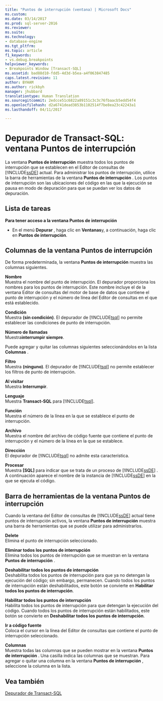 ```yaml
---
title: "Puntos de interrupción (ventana) | Microsoft Docs"
ms.custom: 
ms.date: 03/14/2017
ms.prod: sql-server-2016
ms.reviewer: 
ms.suite: 
ms.technology:
- database-engine
ms.tgt_pltfrm: 
ms.topic: article
f1_keywords:
- vs.debug.breakpoints
helpviewer_keywords:
- Breakpoints Window [Transact-SQL]
ms.assetid: bad88d10-fdd5-4d3d-b5ea-a4f063847485
caps.latest.revision: 11
author: BYHAM
ms.author: rickbyh
manager: jhubbard
translationtype: Human Translation
ms.sourcegitcommit: 2edcce51c6822a89151c3c3c76fbaacb5edd54f4
ms.openlocfilehash: d2a6741dead3853b1102514f7be8ea23c42243a1
ms.lasthandoff: 04/11/2017

---
```

# <a name="transact-sql-debugger---breakpoints-window"></a>Depurador de Transact-SQL: ventana Puntos de interrupción
  La ventana **Puntos de interrupción** muestra todos los puntos de interrupción que se establecen en el Editor de consultas de [!INCLUDE[ssDE](../../includes/ssde-md.md)] actual. Para administrar los puntos de interrupción, utilice la barra de herramientas de la ventana **Puntos de interrupción** . Los puntos de interrupción son las ubicaciones del código en las que la ejecución se pausa en modo de depuración para que se puedan ver los datos de depuración.  
  
## <a name="task-list"></a>Lista de tareas  
 **Para tener acceso a la ventana Puntos de interrupción**  
  
-   En el menú **Depurar** , haga clic en **Ventanas**y, a continuación, haga clic en **Puntos de interrupción**.  
  
## <a name="breakpoints-window-columns"></a>Columnas de la ventana Puntos de interrupción  
 De forma predeterminada, la ventana **Puntos de interrupción** muestra las columnas siguientes.  
  
 **Nombre**  
 Muestra el nombre del punto de interrupción. El depurador proporciona los nombres para los puntos de interrupción. Este nombre incluye el de la ventana Editor de consultas del motor de base de datos que contiene el punto de interrupción y el número de línea del Editor de consultas en el que está establecido.  
  
 **Condición**  
 Muestra **(sin condición)**. El depurador de [!INCLUDE[tsql](../../includes/tsql-md.md)] no permite establecer las condiciones de punto de interrupción.  
  
 **Número de llamadas**  
 Muestra**interrumpir siempre**.  
  
 Puede agregar y quitar las columnas siguientes seleccionándolos en la lista **Columnas** .  
  
 **Filtro**  
 Muestra **(ninguno)**. El depurador de [!INCLUDE[tsql](../../includes/tsql-md.md)] no permite establecer los filtros de punto de interrupción.  
  
 **Al visitar**  
 Muestra **Interrumpir**.  
  
 **Lenguaje**  
 Muestra **Transact-SQL** para [!INCLUDE[tsql](../../includes/tsql-md.md)].  
  
 **Función**  
 Muestra el número de la línea en la que se establece el punto de interrupción.  
  
 **Archivo**  
 Muestra el nombre del archivo de código fuente que contiene el punto de interrupción y el número de la línea en la que se establece.  
  
 **Dirección**  
 El depurador de [!INCLUDE[tsql](../../includes/tsql-md.md)] no admite esta característica.  
  
 **Procesar**  
 Muestra **[SQL]** para indicar que se trata de un proceso de [!INCLUDE[ssDE](../../includes/ssde-md.md)] . A continuación aparece el nombre de la instancia de [!INCLUDE[ssDE](../../includes/ssde-md.md)] en la que se ejecuta el código.  
  
## <a name="breakpoints-window-toolbar"></a>Barra de herramientas de la ventana Puntos de interrupción  
 Cuando la ventana del Editor de consultas de [!INCLUDE[ssDE](../../includes/ssde-md.md)] actual tiene puntos de interrupción activos, la ventana **Puntos de interrupción** muestra una barra de herramientas que se puede utilizar para administrarlos.  
  
 **Delete**  
 Elimina el punto de interrupción seleccionado.  
  
 **Eliminar todos los puntos de interrupción**  
 Elimina todos los puntos de interrupción que se muestran en la ventana **Puntos de interrupción** .  
  
 **Deshabilitar todos los puntos de interrupción**  
 Deshabilita todos los puntos de interrupción para que ya no detengan la ejecución del código; sin embargo, permanecen. Cuando todos los puntos de interrupción están deshabilitados, este botón se convierte en **Habilitar todos los puntos de interrupción**.  
  
 **Habilitar todos los puntos de interrupción**  
 Habilita todos los puntos de interrupción para que detengan la ejecución del código. Cuando todos los puntos de interrupción están habilitados, este botón se convierte en **Deshabilitar todos los puntos de interrupción**.  
  
 **Ir a código fuente**  
 Coloca el cursor en la línea del Editor de consultas que contiene el punto de interrupción seleccionado.  
  
 **Columnas**  
 Muestra todas las columnas que se pueden mostrar en la ventana **Puntos de interrupción** . Una casilla indica las columnas que se muestran. Para agregar o quitar una columna en la ventana **Puntos de interrupción** , seleccione la columna en la lista.  
  
## <a name="see-also"></a>Vea también  
 [Depurador de Transact-SQL](../../relational-databases/scripting/transact-sql-debugger.md)  
  
  
